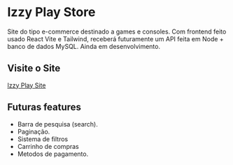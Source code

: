 # Izzy Play Store

Site do tipo e-commerce destinado a games e consoles. Com frontend feito usado React Vite e Tailwind, receberá futuramente um API feita em Node +  banco de dados MySQL.
Ainda em desenvolvimento.

## Visite o Site

[Izzy Play Site](https://izzy-play-store-vicente-silvas-projects.vercel.app/)

## Futuras features

- Barra de pesquisa (search).
- Paginação.
- Sistema de filtros
- Carrinho de compras
- Metodos de pagamento.



